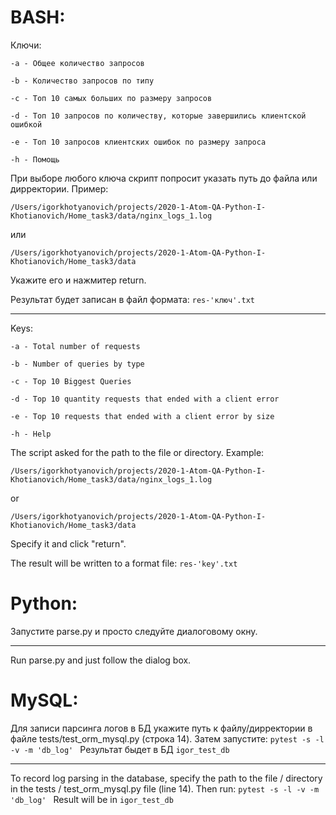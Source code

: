# BASH:

Ключи:

`-a - Общее количество запросов`

`-b - Количество запросов по типу`

`-c - Топ 10 самых больших по размеру запросов`

`-d - Топ 10 запросов по количеству, которые завершились клиентской ошибкой`

`-e - Топ 10 запросов клиентских ошибок по размеру запроса`

`-h - Помощь`

При выборе любого ключа скрипт попросит указать путь до файла или дирректории.
Пример:

`/Users/igorkhotyanovich/projects/2020-1-Atom-QA-Python-I-Khotianovich/Home_task3/data/nginx_logs_1.log`

или

`/Users/igorkhotyanovich/projects/2020-1-Atom-QA-Python-I-Khotianovich/Home_task3/data`


Укажите его и нажмитер return.


Результат будет записан в файл формата: `res-'ключ'.txt`

_____

Keys:


`-a - Total number of requests`

`-b - Number of queries by type`

`-c - Top 10 Biggest Queries`

`-d - Top 10 quantity requests that ended with a client error`

`-e - Top 10 requests that ended with a client error by size`

`-h - Help`



The script asked for the path to the file or directory.
Example:

`/Users/igorkhotyanovich/projects/2020-1-Atom-QA-Python-I-Khotianovich/Home_task3/data/nginx_logs_1.log`

or

`/Users/igorkhotyanovich/projects/2020-1-Atom-QA-Python-I-Khotianovich/Home_task3/data`


Specify it and click "return".


The result will be written to a format file: `res-'key'.txt`

# Python:

Запустите parse.py и просто следуйте диалоговому окну.

_____

Run parse.py and just follow the dialog box.


# MySQL:

Для записи парсинга логов в БД укажите путь к файлу/дирректории в файле tests/test_orm_mysql.py (строка 14).
Затем запустите:
 `pytest -s -l -v -m 'db_log' ` 
 Результат быдет в БД `igor_test_db`
 _____
 
To record log parsing in the database, specify the path to the file / directory in the tests / test_orm_mysql.py file (line 14).
Then run:
 `pytest -s -l -v -m 'db_log' ` 
 Result will be in `igor_test_db`
